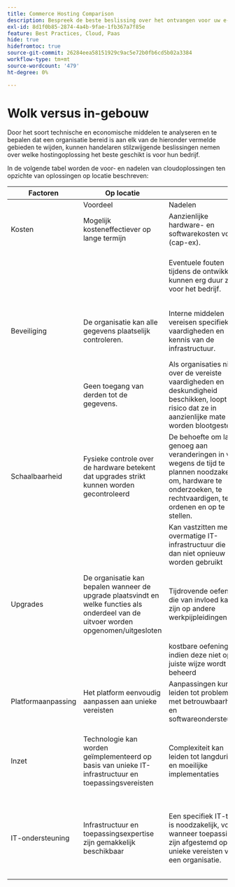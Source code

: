 ```yaml
---
title: Commerce Hosting Comparison
description: Bespreek de beste beslissing over het ontvangen voor uw e-commerceproject door deze vergelijkingslijst te herzien.
exl-id: 8d1f0b85-2874-4a4b-9fae-1fb367a7f85e
feature: Best Practices, Cloud, Paas
hide: true
hidefromtoc: true
source-git-commit: 26284eea58151929c9ac5e72b0fb6cd5b02a3384
workflow-type: tm+mt
source-wordcount: '479'
ht-degree: 0%

---
```


# Wolk versus in-gebouw

Door het soort technische en economische middelen te analyseren en te bepalen dat een organisatie bereid is aan elk van de hieronder vermelde gebieden te wijden, kunnen handelaren stilzwijgende beslissingen nemen over welke hostingoplossing het beste geschikt is voor hun bedrijf.

In de volgende tabel worden de voor- en nadelen van cloudoplossingen ten opzichte van oplossingen op locatie beschreven:

<table>
    <thead>
        <tr>
            <th>Factoren</th>
            <th>Op locatie</th>
            <th></th>
            <th>Wolk</th>
            <th></th>
        </tr>
    </thead>
    <tbody>
        <tr>
            <td></td>
            <td>Voordeel</td>
            <td>Nadelen</td>
            <td>Voordeel</td>
            <td>Nadelen</td>
        </tr>
        <tr>
            <td>Kosten</td>
            <td>Mogelijk kosteneffectiever op lange termijn</td>
            <td>Aanzienlijke hardware- en softwarekosten vooraf (cap-ex).</td>
            <td>Voorspelbare abonnementsprijzen.</td>
            <td>Er is een kostenprojectie op lange termijn nodig.</td>
        </tr>
        <tr>
            <td></td>
            <td></td>
            <td>Eventuele fouten tijdens de ontwikkeling kunnen erg duur zijn voor het bedrijf.</td>
            <td>De kosten kunnen worden begroot aan op-ex en geen voorafgaande hardware/software investering vereist.</td>
            <td>De licentiekosten kunnen de besparing op hardware verminderen</td>
        </tr>
        <tr>
            <td>Beveiliging</td>
            <td>De organisatie kan alle gegevens plaatselijk controleren.</td>
            <td>Interne middelen vereisen specifieke vaardigheden en kennis van de infrastructuur.</td>
            <td>Geavanceerde gegevensbeveiliging is beschikbaar en eenvoudig te beheren voor organisaties.</td>
            <td>Agressief door hackers</td>
        </tr>
        <tr>
            <td></td>
            <td>Geen toegang van derden tot de gegevens.</td>
            <td>Als organisaties niet over de vereiste vaardigheden en deskundigheid beschikken, loopt het risico dat ze in aanzienlijke mate worden blootgesteld.</td>
            <td></td>
            <td>Gegevens kunnen door derden worden geopend.</td>
        </tr>
        <tr>
            <td>Schaalbaarheid</td>
            <td>Fysieke controle over de hardware betekent dat upgrades strikt kunnen worden gecontroleerd</td>
            <td>De behoefte om lang genoeg aan veranderingen in vraag wegens de tijd te plannen noodzakelijk om, hardware te onderzoeken, te rechtvaardigen, te ordenen en op te stellen.</td>
            <td>Cloud-bronnen kunnen snel worden aangepast aan specifieke behoeften</td>
            <td>De kosten stijgen wanneer de cloudinfrastructuur onjuist wordt beheerd en niet correct wordt bijgehouden</td>
        </tr>
        <tr>
            <td></td>
            <td></td>
            <td>Kan vastzitten met overmatige IT-infrastructuur die al dan niet opnieuw kan worden gebruikt</td>
            <td></td>
            <td></td>
        </tr>
        <tr>
            <td>Upgrades</td>
            <td>De organisatie kan bepalen wanneer de upgrade plaatsvindt en welke functies als onderdeel van de uitvoer worden opgenomen/uitgesloten</td>
            <td>Tijdrovende oefening die van invloed kan zijn op andere werkpijpleidingen</td>
            <td>Snelle en voordelige oefening met lage impact op andere werkstromen</td>
            <td>SaaS-provider beheert de upgrade en de organisatie is zich niet altijd bewust van de uiteindelijke uitvoer en de impact op de site</td>
        </tr>
        <tr>
            <td></td>
            <td></td>
            <td>kostbare oefening indien deze niet op de juiste wijze wordt beheerd</td>
            <td></td>
            <td></td>
        </tr>
        <tr>
            <td>Platformaanpassing</td>
            <td>Het platform eenvoudig aanpassen aan unieke vereisten</td>
            <td>Aanpassingen kunnen leiden tot problemen met betrouwbaarheid en softwareondersteuning</td>
            <td>SaaS-platforms zijn vrij stabiel. Updates zijn iteratief en eenvoudig te beheren</td>
            <td>SaaS minimaliseert de capaciteit om het platform te wijzigen</td>
        </tr>
        <tr>
            <td>Inzet</td>
            <td>Technologie kan worden geïmplementeerd op basis van unieke IT-infrastructuur en toepassingsvereisten</td>
            <td>Complexiteit kan leiden tot langdurige en moeilijke implementaties</td>
            <td>SaaS is betrouwbaar en gemakkelijk om plaatsingen uit te voeren</td>
            <td>Normaal, wordt SaaS uitgevoerd aan een laagste gemeenschappelijke noemer, die soms beperkende functionaliteit kan veroorzaken</td>
        </tr>
        <tr>
            <td>IT-ondersteuning</td>
            <td>Infrastructuur en toepassingsexpertise zijn gemakkelijk beschikbaar</td>
            <td>Een specifiek IT-team is noodzakelijk, vooral wanneer toepassingen zijn afgestemd op de unieke vereisten van een organisatie.</td>
            <td>De voorzichtigheid van schaal inherent aan wolkenplaatsingen betekent dat de steun van IT meer met minder tijd en inspanning kan leiden.</td>
            <td>De leercurve voor de cloud is aanzienlijk en het personeel dat voldoende is opgeleid is duur</td>
        </tr>
    </tbody>
</table>
